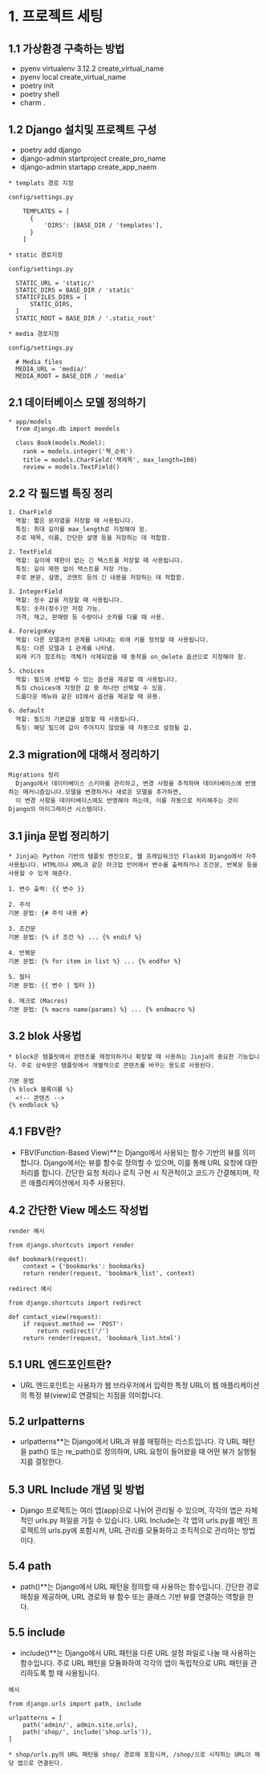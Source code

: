 # 1. 프로젝트 세팅

## 1.1 가상환경 구축하는 방법
* pyenv virtualenv 3.12.2 create_virtual_name
* pyenv local create_virtual_name
* poetry init
* poetry shell
* charm .

## 1.2 Django 설치및 프로젝트 구성
* poetry add django
* django-admin startproject create_pro_name
* django-admin startapp create_app_naem
```
* templats 경로 지정

config/settings.py

    TEMPLATES = [
      {
          'DIRS': [BASE_DIR / 'templates'],
      }
    ]
```
```
* static 경로지정

config/settings.py

  STATIC_URL = 'static/'
  STATIC_DIRS = BASE_DIR / 'static'
  STATICFILES_DIRS = [
      STATIC_DIRS,
  ]
  STATIC_ROOT = BASE_DIR / '.static_root'
```
```
* media 경로지정

config/settings.py

  # Media files
  MEDIA_URL = 'media/'
  MEDIA_ROOT = BASE_DIR / 'media'
```
## 2.1 데이터베이스 모델 정의하기
```
* app/models
  from django.db import moedels

  class Book(models.Model):
    rank = models.integer('책_순위')
    title = models.CharField('책제목', max_length=100)
    review = models.TextField()
```
## 2.2 각 필드별 특징 정리
```
1. CharField
  역할: 짧은 문자열을 저장할 때 사용됩니다.
  특징: 최대 길이를 max_length로 지정해야 함.
  주로 제목, 이름, 간단한 설명 등을 저장하는 데 적합함.

2. TextField
  역할: 길이에 제한이 없는 긴 텍스트를 저장할 때 사용됩니다.
  특징: 길이 제한 없이 텍스트를 저장 가능.
  주로 본문, 설명, 코멘트 등의 긴 내용을 저장하는 데 적합함.

3. IntegerField
  역할: 정수 값을 저장할 때 사용됩니다.
  특징: 숫자(정수)만 저장 가능.
  가격, 재고, 판매량 등 수량이나 숫자를 다룰 때 사용.

4. ForeignKey
  역할: 다른 모델과의 관계를 나타내는 외래 키를 정의할 때 사용됩니다.
  특징: 다른 모델과 1 관계를 나타냄.
  외래 키가 참조하는 객체가 삭제되었을 때 동작을 on_delete 옵션으로 지정해야 함.

5. choices
  역할: 필드에 선택할 수 있는 옵션을 제공할 때 사용됩니다.
  특징 choices에 지정한 값 중 하나만 선택할 수 있음.
  드롭다운 메뉴와 같은 UI에서 옵션을 제공할 때 유용.

6. default
  역할: 필드의 기본값을 설정할 때 사용됩니다.
  특징: 해당 필드에 값이 주어지지 않았을 때 자동으로 설정될 값.
```
## 2.3 migration에 대해서 정리하기
```
Migrations 정리
  Django에서 데이터베이스 스키마를 관리하고, 변경 사항을 추적하며 데이터베이스에 반영하는 메커니즘입니다.모델을 변경하거나 새로운 모델을 추가하면,
  이 변경 사항을 데이터베이스에도 반영해야 하는데, 이를 자동으로 처리해주는 것이 Django의 마이그레이션 시스템이다.
```
## 3.1 jinja 문법 정리하기
```
* Jinja는 Python 기반의 템플릿 엔진으로, 웹 프레임워크인 Flask와 Django에서 자주 사용됩니다. HTML이나 XML과 같은 마크업 언어에서 변수를 출력하거나 조건문, 반복문 등을 사용할 수 있게 해준다.
 
1. 변수 출력: {{ 변수 }}

2. 주석
기본 문법: {# 주석 내용 #}

3. 조건문
기본 문법: {% if 조건 %} ... {% endif %}

4. 반복문
기본 문법: {% for item in list %} ... {% endfor %}

5. 필터
기본 문법: {{ 변수 | 필터 }}

6. 매크로 (Macros)
기본 문법: {% macro name(params) %} ... {% endmacro %}
```
## 3.2 blok 사용법
```
* block은 템플릿에서 콘텐츠를 재정의하거나 확장할 때 사용하는 Jinja의 중요한 기능입니다. 주로 상속받은 템플릿에서 개별적으로 콘텐츠를 바꾸는 용도로 사용된다.

기본 문법
{% block 블록이름 %}
  <!-- 콘텐츠 -->
{% endblock %}
```
## 4.1 FBV란?
* FBV(Function-Based View)**는 Django에서 사용되는 함수 기반의 뷰를 의미합니다. Django에서는 뷰를 함수로 정의할 수 있으며,
  이를 통해 URL 요청에 대한 처리를 합니다. 간단한 요청 처리나 로직 구현 시 직관적이고 코드가 간결해지며, 작은 애플리케이션에서 자주 사용된다.

## 4.2 간단한 View 메소드 작성법
```
render 예시

from django.shortcuts import render

def bookmark(request):
    context = {'bookmarks': bookmarks}
    return render(request, 'bookmark_list', context)

redirect 예시

from django.shortcuts import redirect

def contact_view(request):
    if request.method == 'POST':
        return redirect('/') 
    return render(request, 'bookmark_list.html')
```
## 5.1 URL 엔드포인트란?
* URL 엔드포인트는 사용자가 웹 브라우저에서 입력한 특정 URL이 웹 애플리케이션의 특정 뷰(view)로 연결되는 지점을 의미합니다.

## 5.2 urlpatterns
* urlpatterns**는 Django에서 URL과 뷰를 매핑하는 리스트입니다. 각 URL 패턴을 path() 또는 re_path()로 정의하며,
  URL 요청이 들어왔을 때 어떤 뷰가 실행될지를 결정한다.

## 5.3 URL Include 개념 및 방법
* Django 프로젝트는 여러 앱(app)으로 나뉘어 관리될 수 있으며, 각각의 앱은 자체적인 urls.py 파일을 가질 수 있습니다. 
  URL Include는 각 앱의 urls.py를 메인 프로젝트의 urls.py에 포함시켜, URL 관리를 모듈화하고 조직적으로 관리하는 방법이다.

## 5.4 path
* path()**는 Django에서 URL 패턴을 정의할 때 사용하는 함수입니다. 간단한 경로 매칭을 제공하며, 
  URL 경로와 뷰 함수 또는 클래스 기반 뷰를 연결하는 역할을 한다.

## 5.5 include
* include()**는 Django에서 URL 패턴을 다른 URL 설정 파일로 나눌 때 사용하는 함수입니다. 
  주로 URL 패턴을 모듈화하여 각각의 앱이 독립적으로 URL 패턴을 관리하도록 할 때 사용됩니다.

```
예시

from django.urls import path, include

urlpatterns = [
    path('admin/', admin.site.urls),
    path('shop/', include('shop.urls')),
]

* shop/urls.py의 URL 패턴을 shop/ 경로에 포함시켜, /shop/으로 시작하는 URL이 해당 앱으로 연결된다.
```

